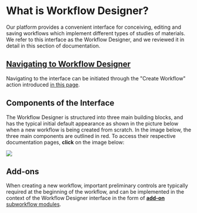 # What is Workflow Designer?

 Our platform provides a convenient interface for conceiving, editing and saving workflows which implement different types of studies of materials. We refer to this interface as the Workflow Designer, and we reviewed it in detail in this section of documentation.

## [Navigating to Workflow Designer](../entities-general/actions/create.md)

Navigating to the interface can be initiated through the "Create Workflow" action introduced [in this page](../entities-general/actions/create.md).

## Components of the Interface

The Workflow Designer is structured into three main building blocks, and has the typical initial default appearance as shown in the picture below when a new workflow is being created from scratch. In the image below, the three main components are outlined in red. To access their respective documentation pages, **click** on the image below:

<img src="/images/workflow-designer/workflow-designer-initial.png" usemap="#mapname">

<map name="mapname">
    <area shape="rect" coords="0,0,682,52" href="/workflow-designer/sidebar/">
    <area shape="rect" coords="0,52,58,598" href="/workflow-designer/subworkflow-editor/overview/">
    <area shape="rect" coords="58,52,682,598" href="/workflow-designer/header-menu">
</map>

## Add-ons

When creating a new workflow, important preliminary controls are typically required at the beginning of the workflow, and can be implemented in the context of the Workflow Designer interface in the form of [**add-on** subworkflow modules](../workflows/addons/overview.md).
